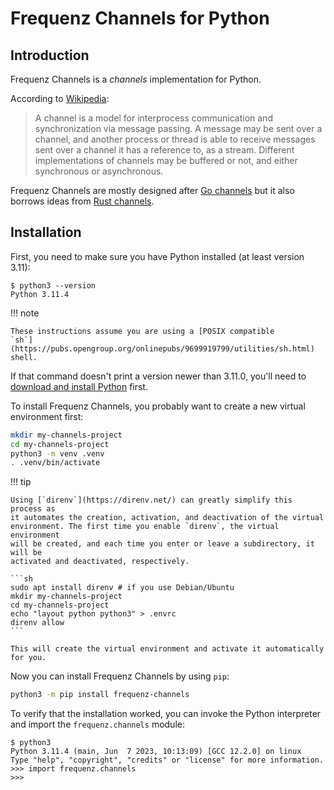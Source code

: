 # Frequenz Channels for Python

## Introduction

Frequenz Channels is a *channels* implementation for Python.

According to [Wikipedia](https://en.wikipedia.org/wiki/Channel_(programming)):

> A channel is a model for interprocess communication and synchronization via
> message passing. A message may be sent over a channel, and another process or
> thread is able to receive messages sent over a channel it has a reference to,
> as a stream. Different implementations of channels may be buffered or not,
> and either synchronous or asynchronous.

Frequenz Channels are mostly designed after [Go
channels](https://tour.golang.org/concurrency/2) but it also borrows ideas from
[Rust channels](https://doc.rust-lang.org/book/ch16-02-message-passing.html).

## Installation

First, you need to make sure you have Python installed (at least version 3.11):

```console
$ python3 --version
Python 3.11.4
```

!!! note

    These instructions assume you are using a [POSIX compatible
    `sh`](https://pubs.opengroup.org/onlinepubs/9699919799/utilities/sh.html)
    shell.

If that command doesn't print a version newer than 3.11.0, you'll need to
[download and install Python](https://www.python.org/downloads/) first.

To install Frequenz Channels, you probably want to create a new virtual
environment first:

```sh
mkdir my-channels-project
cd my-channels-project
python3 -m venv .venv
. .venv/bin/activate
```

!!! tip

    Using [`direnv`](https://direnv.net/) can greatly simplify this process as
    it automates the creation, activation, and deactivation of the virtual
    environment. The first time you enable `direnv`, the virtual environment
    will be created, and each time you enter or leave a subdirectory, it will be
    activated and deactivated, respectively.

    ```sh
    sudo apt install direnv # if you use Debian/Ubuntu
    mkdir my-channels-project
    cd my-channels-project
    echo "layout python python3" > .envrc
    direnv allow
    ```

    This will create the virtual environment and activate it automatically for you.

Now you can install Frequenz Channels by using `pip`:

```sh
python3 -m pip install frequenz-channels
```

To verify that the installation worked, you can invoke the Python interpreter and
import the `frequenz.channels` module:

```console
$ python3
Python 3.11.4 (main, Jun  7 2023, 10:13:09) [GCC 12.2.0] on linux
Type "help", "copyright", "credits" or "license" for more information.
>>> import frequenz.channels
>>> 
```
